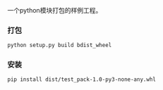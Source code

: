 一个python模块打包的样例工程。

### 打包

```bash
python setup.py build bdist_wheel
```

### 安装

```bash
pip install dist/test_pack-1.0-py3-none-any.whl
```

